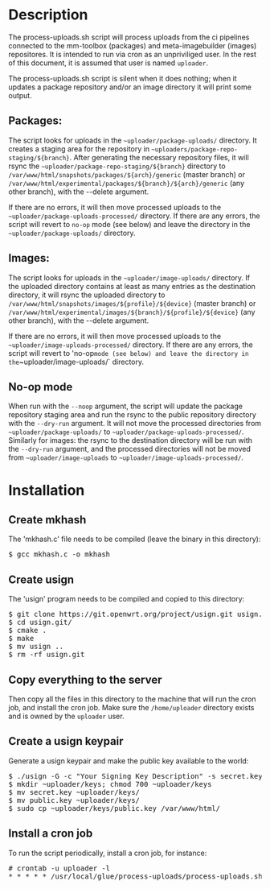 
# Description

The process-uploads.sh script will process uploads from the ci pipelines connected to the mm-toolbox (packages) and meta-imagebuilder (images) repositores. It is intended to run via cron as an unpriviliged user. In the rest of this document, it is assumed that user is named `uploader`.

The process-uploads.sh script is silent when it does nothing; when it updates a package repository and/or an image directory it will print some output.

## Packages:

The script looks for uploads in the `~uploader/package-uploads/` directory. It creates a staging area for the repository in `~uploaders/package-repo-staging/${branch}`. After generating the necessary repository files, it will rsync the `~uploader/package-repo-staging/${branch}` directory to `/var/www/html/snapshots/packages/${arch}/generic` (master branch) or `/var/www/html/experimental/packages/${branch}/${arch}/generic` (any other branch), with the --delete argument.

If there are no errors, it will then move processed uploads to the `~uploader/package-uploads-processed/` directory. If there are any errors, the script will revert to `no-op` mode (see below) and leave the directory in the
`~uploader/package-uploads/` directory.

## Images:

The script looks for uploads in the `~uploader/image-uploads/` directory. If the uploaded directory contains at least as many entries as the destination directory, it will rsync the uploaded directory to `/var/www/html/snapshots/images/${profile}/${device}` (master branch) or `/var/www/html/experimental/images/${branch}/${profile}/${device}` (any other branch), with the --delete argument.

If there are no errors, it will then move processed uploads to the `~uploader/image-uploads-processed/` directory. If there are any errors, the script will revert to 'no-op` mode (see below) and leave the directory in the `~uploader/image-uploads/` directory.

## No-op mode

When run with the `--noop` argument, the script will update the package repository staging area and run the rsync to the public repository directory with the `--dry-run` argument. It will not move the processed directories from `~uploader/package-uploads/` to `~uploader/package-uploads-processed/`. Similarly for images: the rsync to the destination directory will be run with the `--dry-run` argument, and the processed directories will not be moved from `~uploader/image-uploads` to `~uploader/image-uploads-processed/`.

# Installation

## Create mkhash

The 'mkhash.c' file needs to be compiled (leave the binary in this directory):

<pre>
$ gcc mkhash.c -o mkhash
</pre>

## Create usign

The 'usign' program needs to be compiled and copied to this directory:

<pre>
$ git clone https://git.openwrt.org/project/usign.git usign.git
$ cd usign.git/
$ cmake .
$ make
$ mv usign ..
$ rm -rf usign.git
</pre>

## Copy everything to the server

Then copy all the files in this directory to the machine that will run the cron job, and install the cron job. Make sure the `/home/uploader` directory exists and is owned by the `uploader` user.

## Create a usign keypair

Generate a usign keypair and make the public key available to the world:

<pre>
$ ./usign -G -c "Your Signing Key Description" -s secret.key -p public.key
$ mkdir ~uploader/keys; chmod 700 ~uploader/keys
$ mv secret.key ~uploader/keys/
$ mv public.key ~uploader/keys/
$ sudo cp ~uploader/keys/public.key /var/www/html/
</pre>

## Install a cron job

To run the script periodically, install a cron job, for instance:

<pre>
# crontab -u uploader -l
* * * * * /usr/local/glue/process-uploads/process-uploads.sh
</pre>
